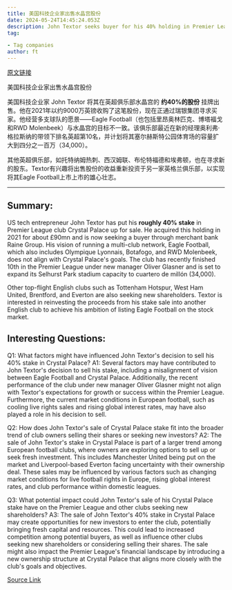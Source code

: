 ```yaml
---
title: 美国科技企业家出售水晶宫股份
date: 2024-05-24T14:45:24.053Z
description: John Textor seeks buyer for his 40% holding in Premier League club
tag: 

- Tag companies
author: ft
---
```


[原文链接](https://ft.com/content/1c0c9140-c858-4e4e-b3c4-4026765e576c)

美国科技企业家出售水晶宫股份

美国科技企业家 John Textor 将其在英超俱乐部水晶宫的 **约40%的股份** 挂牌出售。他在2021年以约9000万英镑收购了这笔股份，现在正通过瑞银集团寻求买家。他经营多支球队的愿景——Eagle Football（也包括里昂奥林匹克、博塔福戈和RWD Molenbeek）与水晶宫的目标不一致。该俱乐部最近在新的经理奥利弗·格拉斯纳的带领下排名英超第10名，并计划将其塞尔赫斯特公园体育场的容量扩大到四分之一百万（34,000）。

其他英超俱乐部，如托特纳姆热刺、西汉姆联、布伦特福德和埃弗顿，也在寻求新的股东。Textor有兴趣将出售股份的收益重新投资于另一家英格兰俱乐部，以实现将其Eagle Football上市上市的雄心壮志。

---

## Summary:
US tech entrepreneur John Textor has put his **roughly 40% stake** in Premier League club Crystal Palace up for sale. He acquired this holding in 2021 for about £90mn and is now seeking a buyer through merchant bank Raine Group. His vision of running a multi-club network, Eagle Football, which also includes Olympique Lyonnais, Botafogo, and RWD Molenbeek, does not align with Crystal Palace's goals. The club has recently finished 10th in the Premier League under new manager Oliver Glasner and is set to expand its Selhurst Park stadium capacity to cuartero de millón (34,000).

Other top-flight English clubs such as Tottenham Hotspur, West Ham United, Brentford, and Everton are also seeking new shareholders. Textor is interested in reinvesting the proceeds from his stake sale into another English club to achieve his ambition of listing Eagle Football on the stock market.

## Interesting Questions:
Q1: What factors might have influenced John Textor's decision to sell his 40% stake in Crystal Palace?
A1: Several factors may have contributed to John Textor's decision to sell his stake, including a misalignment of vision between Eagle Football and Crystal Palace. Additionally, the recent performance of the club under new manager Oliver Glasner might not align with Textor's expectations for growth or success within the Premier League. Furthermore, the current market conditions in European football, such as cooling live rights sales and rising global interest rates, may have also played a role in his decision to sell.

Q2: How does John Textor's sale of Crystal Palace stake fit into the broader trend of club owners selling their shares or seeking new investors?
A2: The sale of John Textor's stake in Crystal Palace is part of a larger trend among European football clubs, where owners are exploring options to sell up or seek fresh investment. This includes Manchester United being put on the market and Liverpool-based Everton facing uncertainty with their ownership deal. These sales may be influenced by various factors such as changing market conditions for live football rights in Europe, rising global interest rates, and club performance within domestic leagues.

Q3: What potential impact could John Textor's sale of his Crystal Palace stake have on the Premier League and other clubs seeking new shareholders?
A3: The sale of John Textor's 40% stake in Crystal Palace may create opportunities for new investors to enter the club, potentially bringing fresh capital and resources. This could lead to increased competition among potential buyers, as well as influence other clubs seeking new shareholders or considering selling their shares. The sale might also impact the Premier League's financial landscape by introducing a new ownership structure at Crystal Palace that aligns more closely with the club's goals and objectives.

[Source Link](https://ft.com/content/1c0c9140-c858-4e4e-b3c4-4026765e576c)

